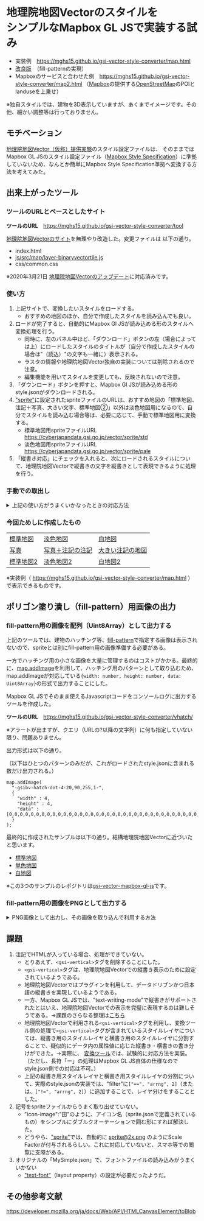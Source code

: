 # 地理院地図Vectorのスタイルを<br>シンプルなMapbox GL JSで実装する試み
- 実装例　https://mghs15.github.io/gsi-vector-style-converter/map.html
- [改良版](https://github.com/mghs15/gsi-vector-style-converter#fill-pattern%E7%94%A8%E3%81%AE%E7%94%BB%E5%83%8F%E3%81%AE%E8%AA%AD%E3%81%BF%E8%BE%BC%E3%81%BF)　（fill-patternの実現）
- Mapboxのサービスと合わせた例　https://mghs15.github.io/gsi-vector-style-converter/map2.html
（[Mapbox](https://www.mapbox.com/about/maps/)の提供する[OpenStreetMap](https://www.openstreetmap.org/about/)のPOIとlanduseを上乗せ）

※独自スタイルでは、建物を3D表示していますが、あくまでイメージです。その他、細かい調整等は行っておりません。

## モチベーション
[地理院地図Vector（仮称）提供実験](https://github.com/gsi-cyberjapan/gsimaps-vector-experiment)のスタイル設定ファイルは、
そのままではMapbox GL JSのスタイル設定ファイル（[Mapbox Style Specification](https://docs.mapbox.com/mapbox-gl-js/style-spec/)）に準拠していないため、なんとか簡単にMapbox Style Specification準拠へ変換する方法を考えてみた。

## 出来上がったツール

### ツールのURLとベースとしたサイト
**ツールのURL**　https://mghs15.github.io/gsi-vector-style-converter/tool

[地理院地図Vectorのサイト](https://maps.gsi.go.jp/vector/)を無理やり改造した。変更ファイルは 以下の通り。
- index.html
- [js/src/map/layer-binaryvectortile.js](https://mghs15.github.io/gsi-vector-style-converter/tool/js/src/map/layer-binaryvectortile.js) 
- css/common.css

※2020年3月21日 [地理院地図Vectorのアップデート](https://www.gsi.go.jp/johofukyu/johofukyu200318.html)に対応済みです。

### 使い方
1. 上記サイトで、変換したいスタイルをロードする。
	- おすすめの地図のほか、自分で作成したスタイルを読み込んでも良い。
2. ロードが完了すると、自動的にMapbox Gl JSが読み込める形のスタイルへ変換処理を行う。
	- 同時に、左のパネル中ほど、「ダウンロード」ボタンの左（場合によっては上）にロードしたスタイルのタイトルが（自分で作成したスタイルの場合は"（読込）"の文字も一緒に）表示される。
	- ラスタの情報や地理院地図Vector独自の実装については削除されるので注意。
	- 編集機能を用いてスタイルを変更しても、反映されないので注意。
3. 「ダウンロード」ボタンを押すと、Mapbox Gl JSが読み込める形のstyle.jsonがダウンロードされる。
4. ["sprite"](https://docs.mapbox.com/mapbox-gl-js/style-spec/#root-sprite)に設定されたspriteファイルのURLは、おすすめ地図の「標準地図、注記＋写真、大きい文字、標準地図②」以外は淡色地図用になるので、自分でスタイルを読み込む場合等は、必要に応じて、手動で標準地図用に変換する。
	- 標準地図用spriteファイルURL　https://cyberjapandata.gsi.go.jp/vector/sprite/std
	- 淡色地図用spriteファイルURL　https://cyberjapandata.gsi.go.jp/vector/sprite/pale
5. 「縦書き対応」にチェックを入れると、次にロードされるスタイルについて、地理院地図Vectorで縦書きの文字を縦書きとして表現できるように処理を行う。

### 手動での取出し

<details>
<summary>上記の使い方がうまくいかなったときの対応方法</summary>

各スタイルを読み込むとデベロッパーツールのコンソールにMapbox Style Specificationの["layers"](https://docs.mapbox.com/mapbox-gl-js/style-spec/#root-layers)に該当する部分の設定ファイルが出力されるので、
これをMapbox GL JSのスタイル設定ファイルにコピペしてあげればよい。

```
"layers":[

ここにコピペ

]
```

テンプレートはこちら→https://mghs15.github.io/gsi-vector-style-converter/template.json


コピペ後の各style.jsonには、以下の修正が必要
- ["sources"](https://docs.mapbox.com/mapbox-gl-js/style-spec/#root-sources)に必要なid（gsibv-vectortile-source-1-4-17など）を持ったデータソースの設定をしてあげる
- ["sprite"](https://docs.mapbox.com/mapbox-gl-js/style-spec/#root-sprite)の設定を適宜変更
- <gsi-vertical>タグを削除
	- 削除ツールはこちら（Perl製）→ https://github.com/mghs15/gsi-vector-style-converter/blob/master/perl/delete-gsi-vertical-tag.pl 
	- 本当は["concat"](https://docs.mapbox.com/mapbox-gl-js/style-spec/#expressions-concat)ごと削除したいが、JSONが崩れ、やる気をなくしたため保留。
- ["icon-image"](https://docs.mapbox.com/mapbox-gl-js/style-spec/#layout-symbol-icon-image)の値を整理
	- "std///田"のようになっているので、"田"に直す。
	- 修正ツールはこちら（Perl製）→ https://github.com/mghs15/gsi-vector-style-converter/blob/master/perl/replace_sprite.pl 

</details>

### 今回ためしに作成したもの

<table>
	<tr>
		<td><a href="https://mghs15.github.io/gsi-vector-style-converter/sstd.json">標準地図</a></td>
		<td><a href="https://mghs15.github.io/gsi-vector-style-converter/spale.json">淡色地図</a></td>
		<td><a href="https://mghs15.github.io/gsi-vector-style-converter/sblank.json">白地図</a></td>
	</tr>
	<tr>
		<td><a href="https://mghs15.github.io/gsi-vector-style-converter/sphoto.json">写真</a></td>
		<td><a href="https://mghs15.github.io/gsi-vector-style-converter/slabel.json">写真＋注記の注記</a></td>
		<td><a href="https://mghs15.github.io/gsi-vector-style-converter/sllabel.json">大きい注記の地図</a></td>
	</tr>
	<tr>
		<td><a href="https://mghs15.github.io/gsi-vector-style-converter/sstd2.json">標準地図2</a></td>
		<td><a href="https://mghs15.github.io/gsi-vector-style-converter/spale2.json">淡色地図2</a></td>
		<td><a href="https://mghs15.github.io/gsi-vector-style-converter/sblank2.json">白地図2</a></td>
	</tr>
</table>

※実装例（ https://mghs15.github.io/gsi-vector-style-converter/map.html ）で表示できるものです。

## ポリゴン塗り潰し（fill-pattern）用画像の出力

### fill-pattern用の画像を配列（Uint8Array）として出力する
上記のツールでは、建物のハッチング等、[fill-pattern](https://docs.mapbox.com/mapbox-gl-js/style-spec/#paint-fill-fill-pattern)で指定する画像は表示されないので、spriteとは別にfill-pattern用の画像準備する必要がある。

一方でハッチング用の小さな画像を大量に管理するのはコストがかかる。最終的に、[map.addImage](https://docs.mapbox.com/mapbox-gl-js/api/#map#addimage)を利用して、ハッチング用のパターンとして取り込むため、map.addImageが対応している`{width: number, height: number, data: Uint8Array}`の形式で出力することにした。

Mapbox GL JSでそのまま使えるJavascriptコードをコンソールログに出力するツールを作成した。

**ツールのURL**　https://mghs15.github.io/gsi-vector-style-converter/vhatch/

※アラートが出ますが、クエリ（URLの?以降の文字列）に何も指定していない限り、問題ありません。

出力形式は以下の通り。

（以下はひとつのパターンのみだが、これがロードされたstyle.jsonに含まれる数だけ出力される。）

```
map.addImage(
  "-gsibv-hatch-dot-4-20,90,255,1-", 
  {
    "width" : 4,
    "height" : 4,
    "data" : [0,0,0,0,0,0,0,0,0,0,0,0,0,0,0,0,0,0,0,0,0,0,0,0,0,0,0,0,0,0,0,0,0,0,0,0,20,90,255,255,0,0,0,0,0,0,0,0,0,0,0,0,0,0,0,0,0,0,0,0,0,0,0,0]
  }
);
```
最終的に作成されたサンプルは以下の通り。結構地理院地図Vectorに近づいたと思います。
- [標準地図](https://mghs15.github.io/gsi-vector-mapbox-gl-js/std.html#14.01/35.44575/139.9552)
- [単色地図](https://mghs15.github.io/gsi-vector-mapbox-gl-js/pale.html#14.01/35.44575/139.9552)
- [白地図](https://mghs15.github.io/gsi-vector-mapbox-gl-js/blank.html#14.01/35.44575/139.9552)

※この3つのサンプルのレポジトリは[gsi-vector-mapbox-gl-js](https://github.com/mghs15/gsi-vector-mapbox-gl-js)です。

### fill-pattern用の画像をPNGとして出力する

<details>
<summary>PNG画像として出力し、その画像を取り込んで利用する方法</summary>

建物ハッチング等のパターン用の画像をPNGとして出力する必要がある場合の対応方法を紹介する。

#### fill-pattern用の画像の準備

地理院地図Vectorの内部処理で、fill-pattern用の画像が作成されているので、それらを出力するツールを作成した。

（上記のfill-pattern用の画像を配列（Uint8Array）として出力するツールと同じものですが、クエリに"?png"を指定すると、以下の通り、PNG画像として出力されます。）

自分個人用に使いことを考えているので、使い勝手はよくないのでご了承ください。
特に、**fill-pattern用の画像が作成されるたびに、別のウィンドウで開かれる**ので、利用する際は注意してほしい。
開いた無数のウィンドウからひとつずつ画像をダウンロードしていくことになります……。
（また、ブラウザのポップアップを許可しないとなりませんが、セキュリティ等、使用に伴うリスクは自己責任でお願いします。）

**ツールのURL**　https://mghs15.github.io/gsi-vector-style-converter/vhatch/?png

#### fill-pattern用の画像の読み込み

spriteファイルに入っていない画像を、Styleで利用したい場合、[map.loadImage](https://docs.mapbox.com/mapbox-gl-js/api/#map#loadimage)と[map.addImage](https://docs.mapbox.com/mapbox-gl-js/api/#map#addimage)を利用すればよい。

PNGが層をfill-patternに用いるサンプルは以下の通り。
- [標準地図](https://mghs15.github.io/gsi-vector-mapbox-gl-js-png/std.html#14.01/35.44575/139.9552)
- [単色地図](https://mghs15.github.io/gsi-vector-mapbox-gl-js-png/pale.html#14.01/35.44575/139.9552)
- [白地図](https://mghs15.github.io/gsi-vector-mapbox-gl-js-png/blank.html#14.01/35.44575/139.9552)

※この3つのサンプルのレポジトリは[こちら](https://github.com/mghs15/gsi-vector-mapbox-gl-js-png)

</details>

## 課題
1. 注記でHTMLが入っている場合、処理ができていない。
	- とりあえず、`<gsi-vertical>`タグを削除することにした。
	- `<gsi-vertical>`タグは、地理院地図Vectorでの縦書き表示のために設定されているようである。
	- 地理院地図Vectorではプラグインを利用して、データドリブンかつ日本語の縦書きを実現しているようである。
	- 一方、Mapbox GL JSでは、"text-writing-mode"で縦書きがサポートされたとはいえ、地理院地図Vectorでの表示を完璧に表現するのは難しそうである。→課題のさらなる整理は[こちら](https://github.com/mghs15/Note1/blob/master/mapbox-style.md#%E7%B8%A6%E6%9B%B8%E3%81%8D)
	- 地理院地図Vectorで利用される`<gsi-vertical>`タグを利用し、変換ツール側の処理で`<gsi-vertical>`タグが含まれているスタイルレイヤについては、縦書き用のスタイルレイヤと横書き用のスタイルレイヤに分割することで、疑似的にデータ内の属性値に応じた縦書き・横書きの書き分けができた。→実際に、 [変換ツール](https://mghs15.github.io/gsi-vector-style-converter/tool/)では、試験的に対応方法を実装。（ただし、長符「ー」の処理はMapbox GL JS自体の仕様なのでstyle.json側での対応は不可。）
	- 上記の縦書き用スタイルレイヤと横書き用スタイルレイヤの分割について、実際のstyle.jsonの実装では、"filter"に`["==", "arrng", 2]`（または、`["!=", "arrng", 2]`）に追加することで、レイヤ分けをすることとした。
2. 記号をspriteファイルからうまく取り出せていない。
	- "icon-image":"田"のように、アイコン名（sprite.jsonで定義されているもの）をシンプルにダブルクオーテーションで囲む形にすれば解決した。
	- どうやら、["sprite"](https://docs.mapbox.com/mapbox-gl-js/style-spec/#sprite)では、自動的に sprite@2x.png のようにScale Factorが付与されるらしい。これに対応していないと、スマホ等での閲覧に支障がある。
3. オリジナルの「MySimple.json」で、フォントファイルの読み込みがうまくいかない
	- ["text-font"](https://docs.mapbox.com/mapbox-gl-js/style-spec/#layout-symbol-text-font)（layout property）の設定が必要だったようだ。

## その他参考文献
https://developer.mozilla.org/ja/docs/Web/API/HTMLCanvasElement/toBlob


